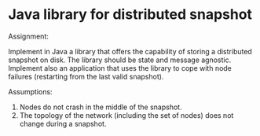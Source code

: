 # Java library for distributed snapshot
Assignment:

Implement in Java a library that offers the capability of storing a distributed snapshot on disk.
The library should be state and message agnostic.
Implement also an application that uses the library to cope with node failures (restarting from
the last valid snapshot).

Assumptions:
 1) Nodes do not crash in the middle of the snapshot.
 2) The topology of the network (including the set of nodes) does not change during a
snapshot.
